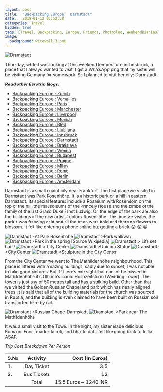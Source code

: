 ```yaml
---
layout: post
title:  "Backpacking Europe:  Darmstadt"
date:   2018-01-12 03:52:38
categories: Travel
hidden: true
tags: [Travel, Backpacking, Europe, Friends, Photoblog, WeekendDiaries]
image:
  background: witewall_3.png
---
```

<img src="https://i.imgur.com/yF4htGH.jpg" alt="Dramstadt">


Thursday, while I was looking at this weekend temperature in Innsbruck, a place that I always wanted to visit, I got a WhatsApp ping that my sister will be visiting Germany for some work. So I planned to visit her city: Darmstadt.

**_Read other Eurotrip Blogs:_**

+ <a href="http://yogeshpandey.in/travel/Backpacking-Europe-zurich/">Backpacking Europe : Zurich</a>
+ <a href="http://yogeshpandey.in/travel/Backpacking-Europe-versailles/">Backpacking Europe : Versailles</a>
+ <a href="http://yogeshpandey.in/travel/Backpacking-Europe-Paris/">Backpacking Europe : Paris</a>
+ <a href="http://yogeshpandey.in/travel/Backpacking-Europe-Manchester/">Backpacking Europe : Manchester</a>
+ <a href="http://yogeshpandey.in/travel/Backpacking-Europe-Liverpool">Backpacking Europe : Liverpool</a>
+ <a href="http://yogeshpandey.in/travel/Backpacking-Europe-Munich/">Backpacking Europe : Munich</a>
+ <a href="http://yogeshpandey.in/travel/Backpacking-Europe-bled/">Backpacking Europe : Bled</a>
+ <a href="http://yogeshpandey.in/travel/Backpacking-Europe-Ljubljana/">Backpacking Europe : Ljubljana</a>
+ <a href="http://yogeshpandey.in/travel/Backpacking-Europe-Innsbruck/">Backpacking Europe : Innsbruck</a>
+ <a href="http://yogeshpandey.in/travel/Backpacking-Europe-Dramstadt/">Backpacking Europe : Darmstadt</a>
+ <a href="http://yogeshpandey.in/travel/Backpacking-Europe-Bratislava/">Backpacking Europe : Bratislava</a>
+ <a href="http://yogeshpandey.in/travel/Backpacking-Europe-Vienna/">Backpacking Europe : Vienna</a>
+ <a href="http://yogeshpandey.in/travel/Backpacking-Europe-Budapest/">Backpacking Europe : Budapest</a>
+ <a href="http://yogeshpandey.in/travel/Backpacking-Europe-Prague/">Backpacking Europe : Prague</a>
+ <a href="http://yogeshpandey.in/travel/Backpacking-Europe-Milan/">Backpacking Europe : Milan</a>
+ <a href="http://yogeshpandey.in/travel/Backpacking-Europe-ROME/">Backpacking Europe :  Rome</a>
+ <a href="http://yogeshpandey.in/travel/Backpacking-Europe-Berlin/">Backpacking Europe : Berlin</a>
+ <a href="http://yogeshpandey.in/travel/Backpacking-Europe-Amsterdam/">Backpacking Europe : Amsterdam</a>


Darmstadt is a small quaint city near Frankfurt. The first place we visited in Darmstadt was Park Rosenhöhe. It is a historic park on a hill in eastern Darmstadt. Its special features include a Rosarium with Rosendom on the top of the hill, the mausoleums of the Princely House and the tombs of the family of the last Grand Duke Ernst Ludwig. On the edge of the park are also the buildings of the new artists' colony Rosenhöhe. The time we visited the park it was freezing cold and all the trees were bald and there no flowers to blossom. It felt like ordering a phone online but getting a brick. :stuck_out_tongue_winking_eye: :stuck_out_tongue_closed_eyes: :grinning:


<img src="https://i.imgur.com/oTU6IHF.jpg" alt="Darmstadt">
>At Park Rosenhöhe

<img src="https://i.imgur.com/EDvTa6d.jpg" alt="Dramstadt">
>Park walkway

<img src="https://i.imgur.com/bqa526z.jpg" alt="Dramstadt">
>Park in the spring [Source Wikipedia]

<img src="https://i.imgur.com/LowhOZS.jpg" alt="Dramstadt">
> Life set hai !!

<img src="https://i.imgur.com/Hp0HO2N.jpg" alt="Dramstadt">
> City Center

<img src="https://i.imgur.com/acS0Zfn.jpg" alt="Dramstadt">
>Unicorn Statue

<img src="https://i.imgur.com/Zh0P34O.jpg" alt="Dramstadt">
>City Center

<img src="https://i.imgur.com/kzIhANJ.jpg" alt="Dramstadt">
>Sculpture in the City Center


From the City Center we went to The Mathildenhöhe neighbourhood. This place is littered with amazing buildings, sadly due to sunset, I was not able to take good pictures. But, If there’s one sight that cannot be missed in Mathildenhöhe it’s Olbrich’s iconic Hochzeitsturm (Wedding Tower). The tower is just shy of 50 metres tall and has a striking build. Other than that we visited the Golden Russian Chapel and park which has neatly aligned trees. It is said that all of the building materials for the church was sourced in Russia, and the building is even claimed to have been built on Russian soil transported here by rail.

<img src="https://i.imgur.com/5kRsPLj.jpg" alt="Dramstadt">
>Russian Chapel Darmstadt

<img src="https://i.imgur.com/EsTHXiR.jpg" alt="Dramstadt">
>Park near The Mathildenhöhe

It was a small visit to the Town. In the night, my sister made delicious Kumaoni Food, madue ki roti, and bhat ki dal. I felt like going back to India ASAP.

*Trip Cost Breakdown Per Person*

| S.No | Activity|Cost (In Euros) |
|:----------|:----------:|-:|
| 1.      | Day Ticket      |3.5|
| 2.      | Bus Tickets       |12|
||Total|15.5 Euros ~ 1240 INR|
